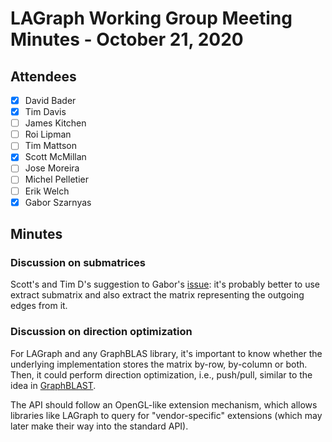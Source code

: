 # LAGraph Working Group Meeting Minutes - October 21, 2020

## Attendees
- [X] David Bader
- [X] Tim Davis
- [ ] James Kitchen
- [ ] Roi Lipman
- [ ] Tim Mattson
- [X] Scott McMillan
- [ ] Jose Moreira
- [ ] Michel Pelletier
- [ ] Erik Welch
- [X] Gabor Szarnyas

## Minutes

### Discussion on submatrices

Scott's and Tim D's suggestion to Gabor's [issue](https://github.com/GraphBLAS/LAGraph/issues/83): it's probably better to use extract submatrix and also extract the matrix representing the outgoing edges from it.

### Discussion on direction optimization

For LAGraph and any GraphBLAS library, it's important to know whether the underlying implementation stores the matrix by-row, by-column or both.
Then, it could perform direction optimization, i.e., push/pull, similar to the idea in [GraphBLAST](https://arxiv.org/pdf/1908.01407.pdf).

The API should follow an OpenGL-like extension mechanism, which allows libraries like LAGraph to query for "vendor-specific" extensions (which may later make their way into the standard API).
